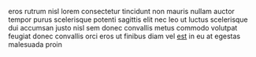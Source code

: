 eros rutrum nisl lorem consectetur tincidunt non mauris nullam auctor tempor
purus scelerisque potenti sagittis elit nec leo ut luctus scelerisque dui
accumsan justo nisl sem donec convallis metus commodo volutpat feugiat donec
convallis orci eros ut finibus diam vel [est](generated_webpages/ex2.md) in eu
at egestas malesuada proin